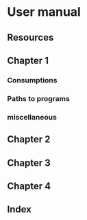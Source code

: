 # User manual

## Resources

## Chapter 1

### Consumptions
### Paths to programs
### miscellaneous

## Chapter 2

## Chapter 3

## Chapter 4

## Index

